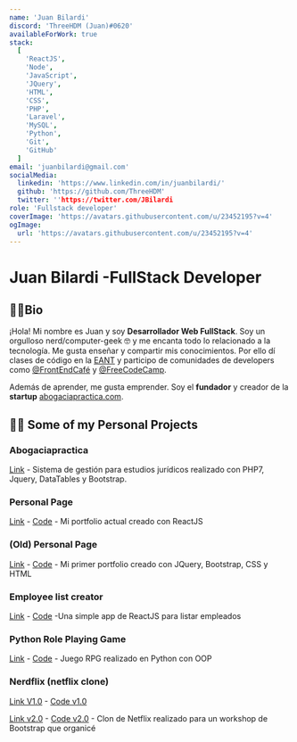 ```yaml
---
name: 'Juan Bilardi'
discord: 'ThreeHDM (Juan)#0620'
availableForWork: true
stack:
  [
    'ReactJS',
    'Node',
    'JavaScript',
    'JQuery',
    'HTML',
    'CSS',
    'PHP',
    'Laravel',
    'MySQL',
    'Python',
    'Git',
    'GitHub'
  ]
email: 'juanbilardi@gmail.com'
socialMedia:
  linkedin: 'https://www.linkedin.com/in/juanbilardi/'
  github: 'https://github.com/ThreeHDM'
  twitter: ''https://twitter.com/JBilardi
role: 'Fullstack developer'
coverImage: 'https://avatars.githubusercontent.com/u/23452195?v=4'
ogImage:
  url: 'https://avatars.githubusercontent.com/u/23452195?v=4'
---
```





# Juan Bilardi -FullStack Developer

## 🙋‍♂️Bio

¡Hola! Mi nombre es Juan y soy **Desarrollador Web FullStack**. Soy un orgulloso nerd/computer-geek 🤓 y me encanta todo lo relacionado a la tecnología. Me gusta enseñar y compartir mis conocimientos. Por ello dí clases de código en la [EANT](https://eant.tech/) y participo de comunidades de developers como [@FrontEndCafé](https://frontend.cafe/) y [@FreeCodeCamp](https://freecodecampba.org/).  
  
Además de aprender, me gusta emprender. Soy el **fundador** y creador de la **startup**  [abogaciapractica.com](https://abogaciapractica.com/). 

## 👨‍💻 Some of my Personal Projects

### Abogaciapractica 

[Link](https://abogaciapractica.com/SistemaHerramientas) - Sistema de gestión para estudios jurídicos realizado con PHP7, Jquery, DataTables y Bootstrap.

### Personal Page
[Link](https://juanbilardi.com/) - [Code](https://github.com/ThreeHDM/personal_page_v2) -  Mi portfolio actual creado con ReactJS

### (Old) Personal Page

[Link](https://threehdm.github.io/personal_page/) - [Code](https://github.com/ThreeHDM/personal_page) - Mi primer portfolio creado con JQuery, Bootstrap, CSS y HTML

### Employee list creator

[Link](https://threehdm.github.io/EmployeeList/)  - [Code](https://github.com/ThreeHDM/EmployeeList) -Una simple app de ReactJS para listar empleados 

### Python Role Playing Game

[Link](https://replit.com/@ThreeHDM/RPG-battle-script-in-python) - [Code](https://github.com/ThreeHDM/RPG-battle-script-in-python) - Juego RPG realizado en Python con OOP

### Nerdflix (netflix clone)

[Link V1.0](https://threehdm.github.io/nerdflix-bootstrap/index.html) - [Code v1.0](https://github.com/ThreeHDM/nerdflix-bootstrap)

[Link v2.0](https://threehdm.github.io/nerdflix_2.0/movies.html) - [Code v2.0](https://github.com/ThreeHDM/nerdflix_2.0) - Clon de Netflix realizado para un workshop de Bootstrap que organicé


